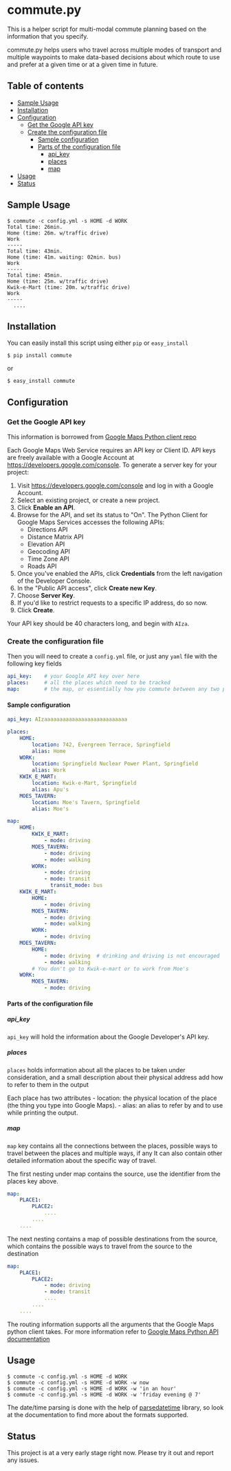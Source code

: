 # commute.py

This is a helper script for multi-modal commute planning based on the information that you specify.

commute.py helps users who travel across multiple modes of transport
and multiple waypoints to make data-based decisions about which route
to use and prefer at a given time or at a given time in future.

## Table of contents

- [Sample Usage](#sample-usage)
- [Installation](#installation)
- [Configuration](#configuration)
	- [Get the Google API key](#get-the-google-api-key)
	- [Create the configuration file](#create-the-configuration-file)
		- [Sample configuration](#sample-configuration)
		- [Parts of the configuration file](#parts-of-the-configuration-file)
			- [api_key](#apikey)
			- [places](#places)
			- [map](#map)
- [Usage](#usage)
- [Status](#status)

## Sample Usage

```shell
$ commute -c config.yml -s HOME -d WORK
Total time: 26min.
Home (time: 26m. w/traffic drive)
Work
-----
Total time: 43min.
Home (time: 41m. waiting: 02min. bus)
Work
-----
Total time: 45min.
Home (time: 25m. w/traffic drive)
Kwik-e-Mart (time: 20m. w/traffic drive)
Work
-----
  ....
```

## Installation

You can easily install this script using either `pip` or `easy_install`

```shell
$ pip install commute
```

or

```shell
$ easy_install commute
```

## Configuration

### Get the Google API key

This information is borrowed from [Google Maps Python client repo](https://github.com/googlemaps/google-maps-services-python)

Each Google Maps Web Service requires an API key or Client ID. API keys are
freely available with a Google Account at https://developers.google.com/console.
To generate a server key for your project:

 1. Visit https://developers.google.com/console and log in with
    a Google Account.
 1. Select an existing project, or create a new project.
 1. Click **Enable an API**.
 1. Browse for the API, and set its status to "On". The Python Client for Google Maps Services
    accesses the following APIs:
    * Directions API
    * Distance Matrix API
    * Elevation API
    * Geocoding API
    * Time Zone API
    * Roads API
 1. Once you've enabled the APIs, click **Credentials** from the left navigation of the Developer
    Console.
 1. In the "Public API access", click **Create new Key**.
 1. Choose **Server Key**.
 1. If you'd like to restrict requests to a specific IP address, do so now.
 1. Click **Create**.

Your API key should be 40 characters long, and begin with `AIza`.

### Create the configuration file
Then you will need to create a `config.yml` file, or just any `yaml` file with the following key fields

```yaml
api_key:    # your Google API key over here
places:     # all the places which need to be tracked
map:        # the map, or essentially how you commute between any two places
```

#### Sample configuration
```yaml
api_key: AIzaaaaaaaaaaaaaaaaaaaaaaaaaaa

places:
    HOME:
        location: 742, Evergreen Terrace, Springfield
        alias: Home
    WORK:
        location: Springfield Nuclear Power Plant, Springfield
        alias: Work
    KWIK_E_MART:
        location: Kwik-e-Mart, Springfield
        alias: Apu's
    MOES_TAVERN:
        location: Moe's Tavern, Springfield
        alias: Moe's

map:
    HOME:
        KWIK_E_MART:
            - mode: driving
        MOES_TAVERN:
            - mode: driving
            - mode: walking
        WORK:
            - mode: driving
            - mode: transit
              transit_mode: bus
    KWIK_E_MART:
        HOME:
            - mode: driving
        MOES_TAVERN:
            - mode: driving
            - mode: walking
        WORK:
            - mode: driving
    MOES_TAVERN:
        HOME:
            - mode: driving  # drinking and driving is not encouraged
            - mode: walking
        # You don't go to Kwik-e-mart or to work from Moe's
    WORK:
        MOES_TAVERN:
            - mode: driving
```

#### Parts of the configuration file

##### api_key
`api_key` will hold the information about the Google Developer's API key.

##### places
`places` holds information about all the places to be taken under
consideration, and a small description about their physical address
add how to refer to them in the output

Each place has two attributes
    - location: the physical location of the place (the thing you type into Google Maps).
    - alias: an alias to refer by and to use while printing the output.


##### map
`map` key contains all the connections between the places, possible
ways to travel between the places and multiple ways, if any
It can also contain other detailed information about the specific way of travel.

The first nesting under map contains the source, use the identifier from the places key above.

```yaml
map:
    PLACE1:
        PLACE2:
            ....
        ....
    ....
```
The next nesting contains a map of possible destinations from the source, which contains the possible ways to travel from the source to the destination

```yaml
map:
    PLACE1:
        PLACE2:
            - mode: driving
            - mode: transit
            ....
        ....
    ....
```

The routing information supports all the arguments that the Google Maps python client takes. For more information refer to [Google Maps Python API documentation](https://googlemaps.github.io/google-maps-services-python/docs/2.4.3/#module-googlemaps)

## Usage

```shell
$ commute -c config.yml -s HOME -d WORK
$ commute -c config.yml -s HOME -d WORK -w now
$ commute -c config.yml -s HOME -d WORK -w 'in an hour'
$ commute -c config.yml -s HOME -d WORK -w 'friday evening @ 7'
```

The date/time parsing is done with the help of  [parsedatetime](https://github.com/bear/parsedatetime) library, so look at the
 documentation to find more about the formats supported.

## Status

This project is at a very early stage right now. Please try it out and report any issues.

